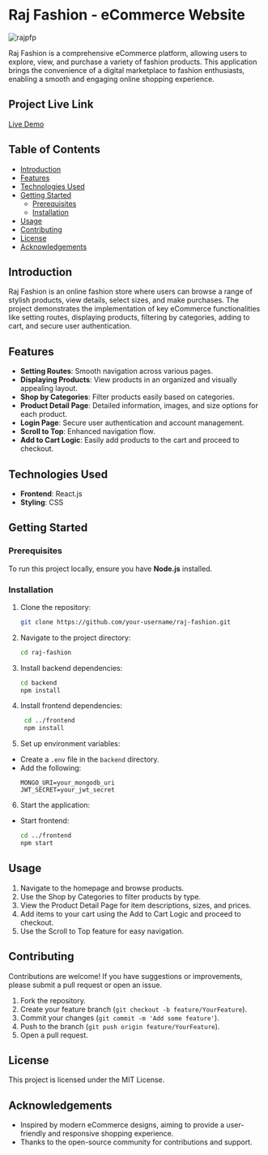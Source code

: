 # Raj Fashion - eCommerce Website
![rajpfp](https://github.com/user-attachments/assets/ff835bc3-4cc2-4678-b593-2e14977aef67)


Raj Fashion is a comprehensive eCommerce platform, allowing users to explore, view, and purchase a variety of fashion products. This application brings the convenience of a digital marketplace to fashion enthusiasts, enabling a smooth and engaging online shopping experience.

## Project Live Link
[Live Demo](https://raj-fashion.vercel.app/)

## Table of Contents

- [Introduction](#introduction)
- [Features](#features)
- [Technologies Used](#technologies-used)
- [Getting Started](#getting-started)
  - [Prerequisites](#prerequisites)
  - [Installation](#installation)
- [Usage](#usage)
- [Contributing](#contributing)
- [License](#license)
- [Acknowledgements](#acknowledgements)

## Introduction

Raj Fashion is an online fashion store where users can browse a range of stylish products, view details, select sizes, and make purchases. The project demonstrates the implementation of key eCommerce functionalities like setting routes, displaying products, filtering by categories, adding to cart, and secure user authentication.

## Features

- **Setting Routes**: Smooth navigation across various pages.
- **Displaying Products**: View products in an organized and visually appealing layout.
- **Shop by Categories**: Filter products easily based on categories.
- **Product Detail Page**: Detailed information, images, and size options for each product.
- **Login Page**: Secure user authentication and account management.
- **Scroll to Top**: Enhanced navigation flow.
- **Add to Cart Logic**: Easily add products to the cart and proceed to checkout.

## Technologies Used

- **Frontend**: React.js
- **Styling**: CSS

## Getting Started

### Prerequisites

To run this project locally, ensure you have **Node.js** installed.

### Installation

1. Clone the repository:
   ```bash
   git clone https://github.com/your-username/raj-fashion.git

2. Navigate to the project directory:
   ```bash
   cd raj-fashion
3. Install backend dependencies:
   ```bash
   cd backend
   npm install
4. Install frontend dependencies:
   ```bash
    cd ../frontend
    npm install
5. Set up environment variables:
  - Create a `.env` file in the `backend` directory.
  - Add the following:
    ```plaintext
    MONGO_URI=your_mongodb_uri
    JWT_SECRET=your_jwt_secret
    
6. Start the application:
  - Start frontend:
    ```bash
    cd ../frontend
    npm start

## Usage
1. Navigate to the homepage and browse products.
2. Use the Shop by Categories to filter products by type.
3. View the Product Detail Page for item descriptions, sizes, and prices.
4. Add items to your cart using the Add to Cart Logic and proceed to checkout.
5. Use the Scroll to Top feature for easy navigation.
## Contributing
Contributions are welcome! If you have suggestions or improvements, please submit a pull request or open an issue.

1. Fork the repository.
2. Create your feature branch (`git checkout -b feature/YourFeature`).
3. Commit your changes (`git commit -m 'Add some feature'`).
4. Push to the branch (`git push origin feature/YourFeature`).
5. Open a pull request.
## License
This project is licensed under the MIT License.

## Acknowledgements
- Inspired by modern eCommerce designs, aiming to provide a user-friendly and responsive shopping experience.
- Thanks to the open-source community for contributions and support.
